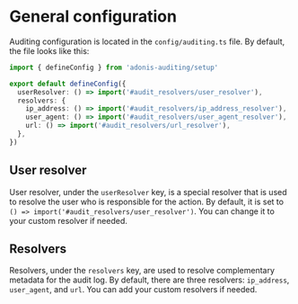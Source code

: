 # General configuration

Auditing configuration is located in the `config/auditing.ts` file. By default, the file looks like this:

```typescript
import { defineConfig } from 'adonis-auditing/setup'

export default defineConfig({
  userResolver: () => import('#audit_resolvers/user_resolver'),
  resolvers: {
    ip_address: () => import('#audit_resolvers/ip_address_resolver'),
    user_agent: () => import('#audit_resolvers/user_agent_resolver'),
    url: () => import('#audit_resolvers/url_resolver'),
  },
})
```

## User resolver
User resolver, under the `userResolver` key, is a special resolver that is used to resolve the user who is responsible for the action. By default, it is set to `() => import('#audit_resolvers/user_resolver')`. You can change it to your custom resolver if needed.

## Resolvers
Resolvers, under the `resolvers` key, are used to resolve complementary metadata for the audit log. By default, there are three resolvers: `ip_address`, `user_agent`, and `url`. You can add your custom resolvers if needed. 
